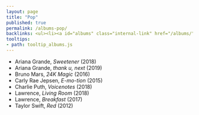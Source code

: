 ```yaml
---
layout: page
title: "Pop"
published: true
permalink: /albums-pop/
backlinks: <ul><li><a id="albums" class="internal-link" href="/albums/">Albums</a></li></ul>
tooltips: 
- path: tooltip_albums.js
---
```


* Ariana Grande, *Sweetener* (2018)
* Ariana Grande, *thank u, next* (2019)
* Bruno Mars, *24K Magic* (2016)
* Carly Rae Jepsen, *E-mo-tion* (2015)
* Charlie Puth, *Voicenotes* (2018)
* Lawrence, *Living Room* (2018)
* Lawrence, *Breakfast* (2017)
* Taylor Swift, *Red* (2012)
